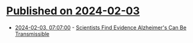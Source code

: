 # [Published on 2024-02-03](index.md)

* [2024-02-03, 07:07:00](https://soylentnews.org/article.pl?sid=24/02/02/1314249&from=rss) - [Scientists Find Evidence Alzheimer's Can Be Transmissible](https://soylentnews.org/article.pl?sid=24/02/02/1314249&from=rss)
